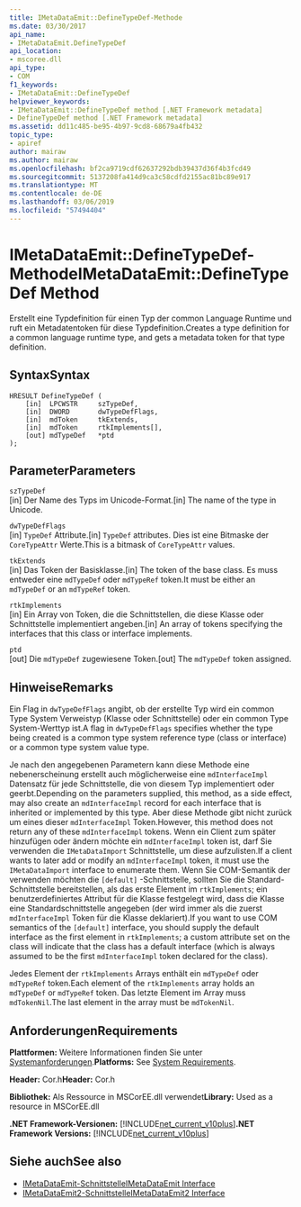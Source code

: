 ```yaml
---
title: IMetaDataEmit::DefineTypeDef-Methode
ms.date: 03/30/2017
api_name:
- IMetaDataEmit.DefineTypeDef
api_location:
- mscoree.dll
api_type:
- COM
f1_keywords:
- IMetaDataEmit::DefineTypeDef
helpviewer_keywords:
- IMetaDataEmit::DefineTypeDef method [.NET Framework metadata]
- DefineTypeDef method [.NET Framework metadata]
ms.assetid: dd11c485-be95-4b97-9cd8-68679a4fb432
topic_type:
- apiref
author: mairaw
ms.author: mairaw
ms.openlocfilehash: bf2ca9719cdf62637292bdb39437d36f4b3fcd49
ms.sourcegitcommit: 5137208fa414d9ca3c58cdfd2155ac81bc89e917
ms.translationtype: MT
ms.contentlocale: de-DE
ms.lasthandoff: 03/06/2019
ms.locfileid: "57494404"
---
```

# <a name="imetadataemitdefinetypedef-method"></a><span data-ttu-id="12d5d-102">IMetaDataEmit::DefineTypeDef-Methode</span><span class="sxs-lookup"><span data-stu-id="12d5d-102">IMetaDataEmit::DefineTypeDef Method</span></span>
<span data-ttu-id="12d5d-103">Erstellt eine Typdefinition für einen Typ der common Language Runtime und ruft ein Metadatentoken für diese Typdefinition.</span><span class="sxs-lookup"><span data-stu-id="12d5d-103">Creates a type definition for a common language runtime type, and gets a metadata token for that type definition.</span></span>  
  
## <a name="syntax"></a><span data-ttu-id="12d5d-104">Syntax</span><span class="sxs-lookup"><span data-stu-id="12d5d-104">Syntax</span></span>  
  
```  
HRESULT DefineTypeDef (   
    [in]  LPCWSTR     szTypeDef,   
    [in]  DWORD       dwTypeDefFlags,   
    [in]  mdToken     tkExtends,   
    [in]  mdToken     rtkImplements[],   
    [out] mdTypeDef   *ptd  
);  
```  
  
## <a name="parameters"></a><span data-ttu-id="12d5d-105">Parameter</span><span class="sxs-lookup"><span data-stu-id="12d5d-105">Parameters</span></span>  
 `szTypeDef`  
 <span data-ttu-id="12d5d-106">[in] Der Name des Typs im Unicode-Format.</span><span class="sxs-lookup"><span data-stu-id="12d5d-106">[in] The name of the type in Unicode.</span></span>  
  
 `dwTypeDefFlags`  
 <span data-ttu-id="12d5d-107">[in] `TypeDef` Attribute.</span><span class="sxs-lookup"><span data-stu-id="12d5d-107">[in] `TypeDef` attributes.</span></span> <span data-ttu-id="12d5d-108">Dies ist eine Bitmaske der `CoreTypeAttr` Werte.</span><span class="sxs-lookup"><span data-stu-id="12d5d-108">This is a bitmask of `CoreTypeAttr` values.</span></span>  
  
 `tkExtends`  
 <span data-ttu-id="12d5d-109">[in] Das Token der Basisklasse.</span><span class="sxs-lookup"><span data-stu-id="12d5d-109">[in] The token of the base class.</span></span> <span data-ttu-id="12d5d-110">Es muss entweder eine `mdTypeDef` oder `mdTypeRef` token.</span><span class="sxs-lookup"><span data-stu-id="12d5d-110">It must be either an `mdTypeDef` or an `mdTypeRef` token.</span></span>  
  
 `rtkImplements`  
 <span data-ttu-id="12d5d-111">[in] Ein Array von Token, die die Schnittstellen, die diese Klasse oder Schnittstelle implementiert angeben.</span><span class="sxs-lookup"><span data-stu-id="12d5d-111">[in] An array of tokens specifying the interfaces that this class or interface implements.</span></span>  
  
 `ptd`  
 <span data-ttu-id="12d5d-112">[out] Die `mdTypeDef` zugewiesene Token.</span><span class="sxs-lookup"><span data-stu-id="12d5d-112">[out] The `mdTypeDef` token assigned.</span></span>  
  
## <a name="remarks"></a><span data-ttu-id="12d5d-113">Hinweise</span><span class="sxs-lookup"><span data-stu-id="12d5d-113">Remarks</span></span>  
 <span data-ttu-id="12d5d-114">Ein Flag in `dwTypeDefFlags` angibt, ob der erstellte Typ wird ein common Type System Verweistyp (Klasse oder Schnittstelle) oder ein common Type System-Werttyp ist.</span><span class="sxs-lookup"><span data-stu-id="12d5d-114">A flag in `dwTypeDefFlags` specifies whether the type being created is a common type system reference type (class or interface) or a common type system value type.</span></span>  
  
 <span data-ttu-id="12d5d-115">Je nach den angegebenen Parametern kann diese Methode eine nebenerscheinung erstellt auch möglicherweise eine `mdInterfaceImpl` Datensatz für jede Schnittstelle, die von diesem Typ implementiert oder geerbt.</span><span class="sxs-lookup"><span data-stu-id="12d5d-115">Depending on the parameters supplied, this method, as a side effect, may also create an `mdInterfaceImpl` record for each interface that is inherited or implemented by this type.</span></span> <span data-ttu-id="12d5d-116">Aber diese Methode gibt nicht zurück um eines dieser `mdInterfaceImpl` Token.</span><span class="sxs-lookup"><span data-stu-id="12d5d-116">However, this method does not return any of these `mdInterfaceImpl` tokens.</span></span> <span data-ttu-id="12d5d-117">Wenn ein Client zum später hinzufügen oder ändern möchte ein `mdInterfaceImpl` token ist, darf Sie verwenden die `IMetaDataImport` Schnittstelle, um diese aufzulisten.</span><span class="sxs-lookup"><span data-stu-id="12d5d-117">If a client wants to later add or modify an `mdInterfaceImpl` token, it must use the `IMetaDataImport` interface to enumerate them.</span></span> <span data-ttu-id="12d5d-118">Wenn Sie COM-Semantik der verwenden möchten die `[default]` -Schnittstelle, sollten Sie die Standard-Schnittstelle bereitstellen, als das erste Element im `rtkImplements`; ein benutzerdefiniertes Attribut für die Klasse festgelegt wird, dass die Klasse eine Standardschnittstelle angegeben (der wird immer als die zuerst `mdInterfaceImpl` Token für die Klasse deklariert).</span><span class="sxs-lookup"><span data-stu-id="12d5d-118">If you want to use COM semantics of the `[default]` interface, you should supply the default interface as the first element in `rtkImplements`; a custom attribute set on the class will indicate that the class has a default interface (which is always assumed to be the first `mdInterfaceImpl` token declared for the class).</span></span>  
  
 <span data-ttu-id="12d5d-119">Jedes Element der `rtkImplements` Arrays enthält ein `mdTypeDef` oder `mdTypeRef` token.</span><span class="sxs-lookup"><span data-stu-id="12d5d-119">Each element of the `rtkImplements` array holds an `mdTypeDef` or `mdTypeRef` token.</span></span> <span data-ttu-id="12d5d-120">Das letzte Element im Array muss `mdTokenNil`.</span><span class="sxs-lookup"><span data-stu-id="12d5d-120">The last element in the array must be `mdTokenNil`.</span></span>  
  
## <a name="requirements"></a><span data-ttu-id="12d5d-121">Anforderungen</span><span class="sxs-lookup"><span data-stu-id="12d5d-121">Requirements</span></span>  
 <span data-ttu-id="12d5d-122">**Plattformen:** Weitere Informationen finden Sie unter [Systemanforderungen](../../../../docs/framework/get-started/system-requirements.md).</span><span class="sxs-lookup"><span data-stu-id="12d5d-122">**Platforms:** See [System Requirements](../../../../docs/framework/get-started/system-requirements.md).</span></span>  
  
 <span data-ttu-id="12d5d-123">**Header:** Cor.h</span><span class="sxs-lookup"><span data-stu-id="12d5d-123">**Header:** Cor.h</span></span>  
  
 <span data-ttu-id="12d5d-124">**Bibliothek:** Als Ressource in MSCorEE.dll verwendet</span><span class="sxs-lookup"><span data-stu-id="12d5d-124">**Library:** Used as a resource in MSCorEE.dll</span></span>  
  
 <span data-ttu-id="12d5d-125">**.NET Framework-Versionen:** [!INCLUDE[net_current_v10plus](../../../../includes/net-current-v10plus-md.md)]</span><span class="sxs-lookup"><span data-stu-id="12d5d-125">**.NET Framework Versions:** [!INCLUDE[net_current_v10plus](../../../../includes/net-current-v10plus-md.md)]</span></span>  
  
## <a name="see-also"></a><span data-ttu-id="12d5d-126">Siehe auch</span><span class="sxs-lookup"><span data-stu-id="12d5d-126">See also</span></span>
- [<span data-ttu-id="12d5d-127">IMetaDataEmit-Schnittstelle</span><span class="sxs-lookup"><span data-stu-id="12d5d-127">IMetaDataEmit Interface</span></span>](../../../../docs/framework/unmanaged-api/metadata/imetadataemit-interface.md)
- [<span data-ttu-id="12d5d-128">IMetaDataEmit2-Schnittstelle</span><span class="sxs-lookup"><span data-stu-id="12d5d-128">IMetaDataEmit2 Interface</span></span>](../../../../docs/framework/unmanaged-api/metadata/imetadataemit2-interface.md)
